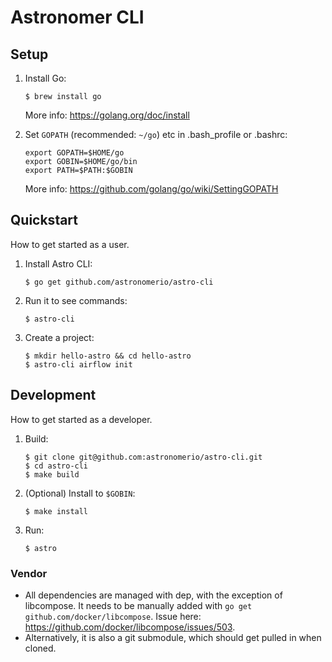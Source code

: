 # Astronomer CLI

## Setup

1. Install Go:

    ```
    $ brew install go
    ```

    More info: https://golang.org/doc/install

2. Set `GOPATH` (recommended: `~/go`) etc in .bash_profile or .bashrc:

    ```
    export GOPATH=$HOME/go
    export GOBIN=$HOME/go/bin
    export PATH=$PATH:$GOBIN
    ```

    More info: https://github.com/golang/go/wiki/SettingGOPATH

## Quickstart

How to get started as a user.

1. Install Astro CLI:

    ```
    $ go get github.com/astronomerio/astro-cli
    ```

2. Run it to see commands:

    ```
    $ astro-cli
    ```

3. Create a project:

    ```
    $ mkdir hello-astro && cd hello-astro
    $ astro-cli airflow init
    ```

## Development

How to get started as a developer.

1. Build:

    ```
    $ git clone git@github.com:astronomerio/astro-cli.git
    $ cd astro-cli
    $ make build
    ```

2. (Optional) Install to `$GOBIN`:

    ```
    $ make install
    ```

3. Run:

    ```
    $ astro
    ```

### Vendor

- All dependencies are managed with dep, with the exception of libcompose. It needs to be manually added with `go get github.com/docker/libcompose`. Issue here: https://github.com/docker/libcompose/issues/503.
- Alternatively, it is also a git submodule, which should get pulled in when cloned.
